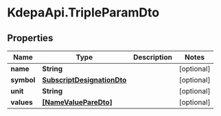 # KdepaApi.TripleParamDto

## Properties

Name | Type | Description | Notes
------------ | ------------- | ------------- | -------------
**name** | **String** |  | [optional] 
**symbol** | [**SubscriptDesignationDto**](SubscriptDesignationDto.md) |  | [optional] 
**unit** | **String** |  | [optional] 
**values** | [**[NameValuePareDto]**](NameValuePareDto.md) |  | [optional] 


